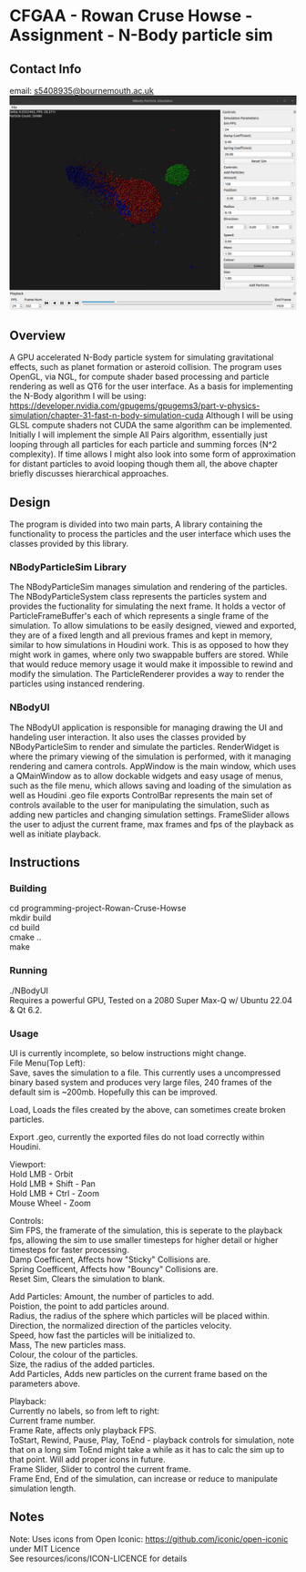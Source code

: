 # CFGAA - Rowan Cruse Howse - Assignment - N-Body particle sim
## Contact Info
email: s5408935@bournemouth.ac.uk
![Screenshot of application](/docs/images/Screenshot%20from%202023-04-29%2009-07-51.png "Screenshot")


## Overview
A GPU accelerated N-Body particle system for simulating gravitational effects, such as planet formation or asteroid collision. 
The program uses OpenGL, via NGL, for compute shader based processing and particle rendering as well as QT6 for the user interface.
As a basis for implementing the N-Body algorithm I will be using: https://developer.nvidia.com/gpugems/gpugems3/part-v-physics-simulation/chapter-31-fast-n-body-simulation-cuda
Although I will be using GLSL compute shaders not CUDA the same algorithm can be implemented.
Initially I will implement the simple All Pairs algorithm, essentially just looping through all particles for each particle and summing forces (N^2 complexity). If time allows I might also look into some form of approximation for distant particles to avoid looping though them all, the above chapter briefly discusses hierarchical approaches.

## Design
The program is divided into two main parts, A library containing the functionality to process the particles and the user interface which uses the classes provided by this library.
### NBodyParticleSim Library
The NBodyParticleSim manages simulation and rendering of the particles. 
The NBodyParticleSystem class represents the particles system and provides the fuctionality for simulating the next frame.
It holds a vector of ParticleFrameBuffer's each of which represents a single frame of the simulation.
To allow simulations to be easily designed, viewed and exported, they are of a fixed length and all previous frames and kept in memory, similar to how simulations in Houdini work. This is as opposed to how they might work in games, where only two swappable buffers are stored. While that would reduce memory usage it would make it impossible to rewind and modify the simulation.
The ParticleRenderer provides a way to render the particles using instanced rendering.

### NBodyUI
The NBodyUI application is responsible for managing drawing the UI and handeling user interaction. It also uses the classes provided by NBodyParticleSim to render and simulate the particles.
RenderWidget is where the primary viewing of the simulation is performed, with it managing rendering and camera controls.
AppWindow is the main window, which uses a QMainWindow as to allow dockable widgets and easy usage of menus, such as the file menu, which allows saving and loading of the simulation as well as Houdini .geo file exports
ControlBar represents the main set of controls available to the user for manipulating the simulation, such as adding new particles and changing simulation settings.
FrameSlider allows the user to adjust the current frame, max frames and fps of the playback as well as initiate playback.

## Instructions
### Building
cd programming-project-Rowan-Cruse-Howse  
mkdir build  
cd build  
cmake ..  
make  

### Running
./NBodyUI  
Requires a powerful GPU, Tested on a 2080 Super Max-Q w/ Ubuntu 22.04 & Qt 6.2.

### Usage
UI is currently incomplete, so below instructions might change.  
File Menu(Top Left):  
Save, saves the simulation to a file. This currently uses a uncompressed binary based system and produces very large files, 240 frames of the default sim is ~200mb.
Hopefully this can be improved.  

Load, Loads the files created by the above, can sometimes create broken particles.  

Export .geo, currently the exported files do not load correctly within Houdini. 

Viewport:  
Hold LMB - Orbit  
Hold LMB + Shift - Pan  
Hold LMB + Ctrl - Zoom  
Mouse Wheel - Zoom  

Controls:  
Sim FPS, the framerate of the simulation, this is seperate to the playback fps, allowing the sim to use smaller timesteps for higher detail or higher timesteps for faster processing.  
Damp Coefficent, Affects how "Sticky" Collisions are.  
Spring Coefficent, Affects how "Bouncy" Collisions are.  
Reset Sim, Clears the simulation to blank.  

Add Particles:
Amount, the number of particles to add.  
Poistion, the point to add particles around.  
Radius, the radius of the sphere which particles will be placed within.  
Direction, the normalized direction of the particles velocity.  
Speed, how fast the particles will be initialized to.  
Mass, The new particles mass.  
Colour, the colour of the particles.  
Size, the radius of the added particles.  
Add Particles, Adds new particles on the current frame based on the parameters above.  

Playback:  
Currently no labels, so from left to right:  
Current frame number.  
Frame Rate, affects only playback FPS.  
ToStart, Rewind, Pause, Play, ToEnd - playback controls for simulation, note that on a long sim ToEnd might take a while as it has to calc the sim up to that point. Will add proper icons in future.  
Frame Slider, Slider to control the current frame.  
Frame End, End of the simulation, can increase or reduce to manipulate simulation length.  

## Notes
Note: Uses icons from Open Iconic: https://github.com/iconic/open-iconic under MIT Licence  
See resources/icons/ICON-LICENCE for details